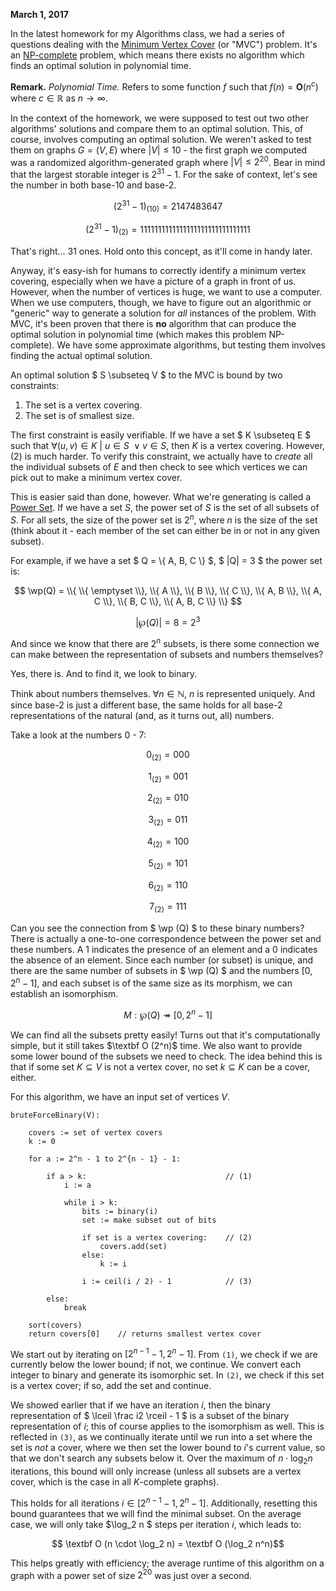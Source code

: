 **March 1, 2017**

In the latest homework for my Algorithms class, we had a series of questions dealing with the [Minimum Vertex Cover](https://en.m.wikipedia.org/wiki/Vertex_cover) (or "MVC") problem. It's an [NP-complete](https://en.m.wikipedia.org/wiki/NP-completeness) problem, which means there exists no algorithm which finds an optimal solution in polynomial time.

**Remark.** *Polynomial Time.* Refers to some function $f$ such that $f(n) = \mathbf O (n^c)$ where $c \in \mathbb{R}$ as $n \rightarrow \infty$.

In the context of the homework, we were supposed to test out two other algorithms' solutions and compare them to an optimal solution. This, of course, involves computing an optimal solution. We weren't asked to test them on graphs $G = (V, E)$ where $|V| \leq 10$ - the first graph we computed was a randomized algorithm-generated graph where $|V| \leq 2^{20}$. Bear in mind that the largest storable integer is $2^{31} - 1$. For the sake of context, let's see the number in both base-10 and base-2.

$$ (2^{31} - 1)_{(10)} =  2147483647 $$

$$ (2^{31} - 1)_{(2)} = 1111111111111111111111111111111 $$

That's right... 31 ones. Hold onto this concept, as it'll come in handy later.

Anyway, it's easy-ish for humans to correctly identify a minimum vertex covering, especially when we have a picture of a graph in front of us. However, when the number of vertices is huge, we want to use a computer. When we use computers, though, we have to figure out an algorithmic or "generic" way to generate a solution for *all* instances of the problem. With MVC, it's been proven that there is **no** algorithm that can produce the optimal solution in polynomial time (which makes this problem NP-complete). We have some approximate algorithms, but testing them involves finding the actual optimal solution.

An optimal solution $ S \subseteq V $ to the MVC is bound by two constraints:

1. The set is a vertex covering.
2. The set is of smallest size.

The first constraint is easily verifiable. If we have a set $ K \subseteq E $ such that $\forall (u, v) \in K \ \big| \ u \in S \ \lor v \in S$, then $K$ is a vertex covering. However, (2) is much harder. To verify this constraint, we actually have to *create* all the individual subsets of $E$ and then check to see which vertices we can pick out to make a minimum vertex cover.

This is easier said than done, however. What we're generating is called a [Power Set](https://en.m.wikipedia.org/wiki/Power_set). If we have a set $S$, the power set of $S$ is the set of all subsets of $S$. For all sets, the size of the power set is $2^n$, where $n$ is the size of the set (think about it - each member of the set can either be in or not in any given subset).

For example, if we have a set $ Q = \\{ A, B, C \\} $, $ |Q| = 3 $ the power set is:

$$ \wp(Q) = \\{ \\{ \emptyset \\}, \\{ A \\}, \\{ B \\}, \\{ C \\}, \\{ A, B \\}, \\{ A, C \\}, \\{ B, C \\}, \\{ A, B, C \\} \\} $$


$$ | \wp (Q) | = 8 = 2^3 $$

And since we know that there are $2^n$ subsets, is there some connection we can make between the representation of subsets and numbers themselves?

Yes, there is. And to find it, we look to binary.

Think about numbers themselves. $\forall n \in \mathbb{N}$, $n$ is represented uniquely. And since base-2 is just a different base, the same holds for all base-2 representations of the natural (and, as it turns out, all) numbers.

Take a look at the numbers 0 - 7:

$$ 0_{(2)} = 000 $$

$$ 1_{(2)} = 001 $$

$$ 2_{(2)} = 010 $$

$$ 3_{(2)} = 011 $$

$$ 4_{(2)} = 100 $$

$$ 5_{(2)} = 101 $$

$$ 6_{(2)} = 110 $$

$$ 7_{(2)} = 111 $$

Can you see the connection from $ \wp (Q) $ to these binary numbers? There is actually a one-to-one correspondence between the power set and these numbers. A $1$ indicates the presence of an element and a $0$ indicates the absence of an element. Since each number (or subset) is unique, and there are the same number of subsets in $ \wp (Q) $ and the numbers $[0, 2^n - 1]$, and each subset is of the same size as its morphism, we can establish an isomorphism.

$$ M: \wp (Q) \twoheadrightarrow [0, 2^n - 1]$$

We can find all the subsets pretty easily! Turns out that it's computationally simple, but it still takes $\textbf O (2^n)$ time. We also want to provide some lower bound of the subsets we need to check. The idea behind this is that if some set $K \subseteq V$ is not a vertex cover, no set $k \subseteq K$ can be a cover, either.

For this algorithm, we have an input set of vertices $V$.

```
bruteForceBinary(V):

	covers := set of vertex covers
	k := 0
	
	for a := 2^n - 1 to 2^{n - 1} - 1:
	
		if a > k:								// (1)
			i := a
			
			while i > k:
				bits := binary(i)
				set := make subset out of bits
				
				if set is a vertex covering:	// (2)
					covers.add(set)
				else:
					k := i
				
				i := ceil(i / 2) - 1			// (3)
		
		else:
			break
			
	sort(covers)
	return covers[0] 	// returns smallest vertex cover	
```

We start out by iterating on $[2^{n-1} - 1, 2^n - 1]$. From `(1)`, we check if we are currently below the lower bound; if not, we continue. We convert each integer to binary and generate its isomorphic set. In `(2)`, we check if this set is a vertex cover; if so, add the set and continue.

We showed earlier that if we have an iteration $i$, then the binary representation of $ \lceil \frac i2 \rceil - 1 $ is a subset of the binary representation of $i$; this of course applies to the isomorphism as well. This is reflected in `(3)`, as we continually iterate until we run into a set where the set is *not* a cover, where we then set the lower bound to $i$'s current value, so that we don't search any subsets below it. Over the maximum of $n \cdot \log_2 n$ iterations, this bound will only increase (unless all subsets are a vertex cover, which is the case in all $K$-complete graphs).

This holds for all iterations $i \in [2^{n - 1} - 1, 2^n - 1]$. Additionally, resetting this bound guarantees that we will find the minimal subset. On the average case, we will only take $\log_2 n $ steps per iteration $i$, which leads to:

$$ \textbf O (n \cdot \log_2 n) = \textbf O (\log_2 n^n)$$

This helps greatly with efficiency; the average runtime of this algorithm on a graph with a power set of size $2^{20}$ was just over a second.